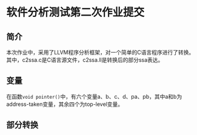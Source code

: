 软件分析测试第二次作业提交
=======================

## 简介

本次作业中，采用了LLVM程序分析框架，对一个简单的C语言程序进行了转换。其中，c2ssa.c是C语言源文件，c2ssa.ll是转换后的部分ssa表达。

## 变量

在函数`void pointer()`中，有六个变量a、b、c、d、pa、pb，其中a和b为address-taken变量，其余四个为top-level变量。

## 部分转换
